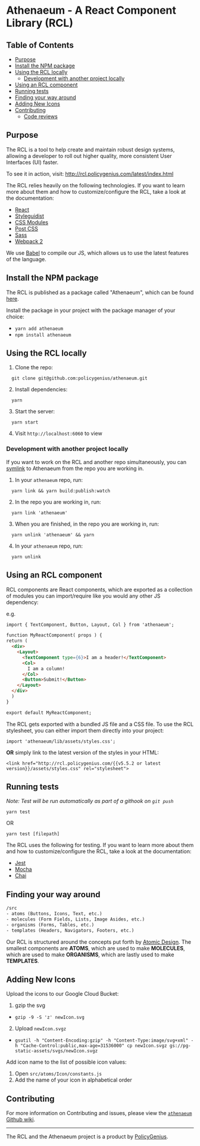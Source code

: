 # Athenaeum - A React Component Library (RCL)

## Table of Contents

  - [Purpose](#purpose)
  - [Install the NPM package](#install-the-npm-package)
  - [Using the RCL locally](#using-the-rcl-locally)
    - [Development with another project locally](#development-with-another-project-locally)
  - [Using an RCL component](#using-an-rcl-component)
  - [Running tests](#running-tests)
  - [Finding your way around](#finding-your-way-around)
  - [Adding New Icons](#adding-new-icons)
  - [Contributing](#contributing)
    - [Code reviews](#code-reviews)

## Purpose

The RCL is a tool to help create and maintain robust design systems, allowing a developer to roll out higher quality, more consistent User Interfaces (UI) faster.

To see it in action, visit:
http://rcl.policygenius.com/latest/index.html

The RCL relies heavily on the following technologies. If you want to learn more about them and how to customize/configure the RCL, take a look at the documentation:

* [React](https://facebook.github.io/react/)
* [Styleguidist](https://github.com/styleguidist/react-styleguidist)
* [CSS Modules](https://github.com/css-modules/css-modules)
* [Post CSS](http://postcss.org/)
* [Sass](http://sass-lang.com/)
* [Webpack 2](https://webpack.js.org/)

We use [Babel](https://babeljs.io/) to compile our JS, which allows us to use the latest features of the language.


## Install the NPM package

The RCL is published as a package called "Athenaeum", which can be found [here](https://www.npmjs.com/package/athenaeum).

Install the package in your project with the package manager of your choice:

- `yarn add athenaeum`
- `npm install athenaeum`


## Using the RCL locally
1. Clone the repo:

  ```
    git clone git@github.com:policygenius/athenaeum.git
  ```

2. Install dependencies:

  ```
    yarn
  ```

3. Start the server:

  ```
    yarn start
  ```

4. Visit `http://localhost:6060` to view


### Development with another project locally

If you want to work on the RCL and another repo simultaneously, you can [symlink](https://yarnpkg.com/lang/en/docs/cli/link/) to Athenaeum from the repo you are working in.

1. In your `athenaeum` repo, run:

  ```
    yarn link && yarn build:publish:watch
  ```
2. In the repo you are working in, run:

  ```
    yarn link 'athenaeum'
  ```

3. When you are finished, in the repo you are working in, run:

  ```
    yarn unlink 'athenaeum' && yarn
  ```

4. In your `athenaeum` repo, run:

  ```
    yarn unlink
  ```

## Using an RCL component

RCL components are React components, which are exported as a collection of modules you can import/require like you would any other JS dependency:

e.g.


```html
import { TextComponent, Button, Layout, Col } from 'athenaeum';

function MyReactComponent( props ) {
return (
  <div>
    <Layout>
      <TextComponent type={6}>I am a header!</TextComponent>
      <Col>
        I am a column!
      </Col>
      <Button>Submit!</Button>
    </Layout>
  </div>
  )
}

export default MyReactComponent;
```

The RCL gets exported with a bundled JS file and a CSS file. To use the RCL stylesheet, you can either import them directly into your project:

`import 'athenaeum/lib/assets/styles.css';`

**OR** simply link to the latest version of the styles in your HTML:

`<link href="http://rcl.policygenius.com/{{v5.5.2 or latest version}}/assets/styles.css" rel="stylesheet">`


## Running tests
_Note: Test will be run automatically as part of a githook on `git push`_

`yarn test`

OR

`yarn test [filepath]`

The RCL uses the following for testing. If you want to learn more about them and how to customize/configure the RCL, take a look at the documentation:

* [Jest](https://facebook.github.io/jest/)
* [Mocha](https://mochajs.org/)
* [Chai](http://chaijs.com/)


## Finding your way around

```html
/src
- atoms (Buttons, Icons, Text, etc.)
- molecules (Form Fields, Lists, Image Asides, etc.)
- organisms (Forms, Tables, etc.)
- templates (Headers, Navigators, Footers, etc.)
```

Our RCL is structured around the concepts put forth by [Atomic Design](http://bradfrost.com/blog/post/atomic-web-design/). The smallest components are **ATOMS**, which are used to make **MOLECULES**, which are used to make **ORGANISMS**, which are lastly used to make **TEMPLATES**.

## Adding New Icons

Upload the icons to our Google Cloud Bucket:

1. gzip the svg
  - `gzip -9 -S 'z' newIcon.svg`
2. Upload `newIcon.svgz`
  - `gsutil -h "Content-Encoding:gzip" -h "Content-Type:image/svg+xml" -h "Cache-Control:public,max-age=31536000" cp newIcon.svgz gs://pg-static-assets/svgs/newIcon.svgz`

Add icon name to the list of possible icon values:

1. Open `src/atoms/Icon/constants.js`
2. Add the name of your icon in alphabetical order

## Contributing

For more information on Contributing and issues, please view the [`athenaeum` Github wiki](https://github.com/policygenius/athenaeum/wiki).

***

The RCL and the Athenaeum project is a product by [PolicyGenius](https://www.policygenius.com/).
